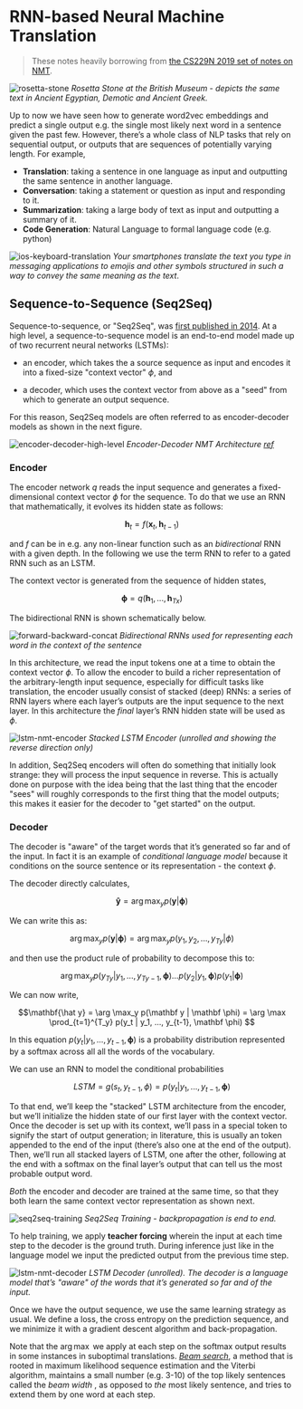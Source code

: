 # RNN-based Neural Machine Translation

> These notes heavily borrowing from [the CS229N 2019 set of notes on NMT](https://web.stanford.edu/class/archive/cs/cs224n/cs224n.1194/readings/cs224n-2019-notes06-NMT_seq2seq_attention.pdf). 

![rosetta-stone](images/rosetta-stone.jpg)
*Rosetta Stone at the British Museum - depicts the same text in Ancient Egyptian, Demotic and Ancient Greek.*

Up to now we have seen how to generate word2vec embeddings and predict a single output e.g. the single most likely next word in a sentence given the past few. However, there’s a whole class of NLP tasks that rely on sequential output, or outputs that are sequences of potentially varying length. For example,

* **Translation**: taking a sentence in one language as input and outputting the same sentence in another language.
* **Conversation**: taking a statement or question as input and responding to it.
* **Summarization**: taking a large body of text as input and outputting a summary of it.
* **Code Generation**: Natural Language to formal language code (e.g. python)

![ios-keyboard-translation](images/ios-keyboard-translation.png)
*Your smartphones translate the text you type in messaging applications to emojis and other symbols structured in such a way to convey the same meaning as the text*. 

## Sequence-to-Sequence (Seq2Seq)  

Sequence-to-sequence, or "Seq2Seq", was [first published in 2014](https://arxiv.org/abs/1409.3215). At a high level, a sequence-to-sequence model is an end-to-end model made up of two recurrent neural networks (LSTMs):

* an encoder, which takes the a source sequence as input and encodes it into a fixed-size "context vector" $\phi$, and

* a decoder, which uses the context vector from above as a "seed" from which to generate an output sequence.

For this reason, Seq2Seq models are often referred to as encoder-decoder models as shown in the next figure. 

![encoder-decoder-high-level](images/encoder-decoder-high-level.png)
*Encoder-Decoder NMT Architecture [ref](https://www.amazon.com/Natural-Language-Processing-PyTorch-Applications/dp/1491978236)*

### Encoder

The encoder network $q$ reads the input sequence and generates a fixed-dimensional context vector $\phi$ for the sequence. To do that we use an RNN that mathematically, it evolves its hidden state as follows:

$$\mathbf h_t = f(\mathbf x_t, \mathbf h_{t-1})$$

and $f$ can be in e.g. any non-linear function such as an _bidirectional_ RNN with a given depth. In the following we use the term RNN to refer to a gated RNN such as an LSTM.

The context vector is generated from the sequence of hidden states, 

$$\mathbf \phi = q(\mathbf h_1, ..., \mathbf h_{Tx})$$

The bidirectional RNN is shown schematically below. 

![forward-backward-concat](images/forward-backward-concat.png)
*Bidirectional RNNs used for representing each word in the context of the sentence*


In this architecture, we read the input tokens one at a time to obtain the context vector $\phi$. To allow the encoder to build a richer representation of the arbitrary-length input sequence, especially for difficult tasks like translation, the encoder usually consist of stacked (deep) RNNs: a series of RNN layers where each layer’s outputs are the input sequence to the next layer. In this architecture the _final_ layer’s RNN hidden state will be used as $\phi$.

![lstm-nmt-encoder](images/lstm-nmt-encoder.png)
*Stacked LSTM Encoder (unrolled and showing the reverse direction only)*

In addition, Seq2Seq encoders will often do something that initially look strange: they will process the input sequence in reverse. This is actually done on purpose with the idea being that the last thing that the encoder "sees" will roughly corresponds to the first thing that the model outputs; this makes it easier for the decoder to "get started" on the output. 

### Decoder

The decoder is "aware" of the target words that it’s generated so far and of the input. In fact it is an example of _conditional language model_ because it conditions on the source sentence or its representation - the context $\phi$. 

The decoder directly calculates,

$$\mathbf{\hat y}   = \arg \max_y p(\mathbf y | \mathbf \phi)$$

We can write this as:

$$\arg \max_y p(\mathbf y| \mathbf \phi) = \arg \max_y p(y_1, y_2, ..., y_{Ty} | \phi)$$

and then use the product rule of probability to decompose this to:

$$\arg \max_y p(y_{Ty} | y_1, ..., y_{Ty-1}, \mathbf \phi)  \dots p(y_2|y_1, \mathbf \phi ) p(y_1| \mathbf \phi) $$

We can now write,

$$\mathbf{\hat y}   = \arg \max_y p(\mathbf y | \mathbf \phi) = \arg \max \prod_{t=1}^{T_y} p(y_t | y_1, ..., y_{t-1}, \mathbf \phi) $$

In this equation $p(y_t | y_1, ..., y_{t-1}, \mathbf \phi)$ is a probability distribution represented by a softmax across all all the words of the vocabulary. 

We can use an RNN to model the conditional probabilities 

$$LSTM = g(s_t,  y_{t-1}, \phi ) = p(y_t | y_1, ..., y_{t-1}, \mathbf \phi) $$

To that end, we’ll keep the "stacked" LSTM architecture from the encoder, but we’ll initialize the hidden state of our first layer with the context vector. Once the decoder is set up with its context, we’ll pass in a special token to signify the start of output generation; in literature, this is usually an <SOS> token appended to the end of the input (there’s also one at the end of the output). Then, we’ll run all stacked layers of LSTM, one after the other, following at the end with a softmax on the final layer’s output that can tell us the most probable output word. 

_Both_ the encoder and decoder are trained at the same time, so that they both learn the same context vector representation as shown next. 

![seq2seq-training](images/seq2seq-training.png)
*Seq2Seq Training - backpropagation is end to end.*

To help training, we apply  **teacher forcing** wherein the input at each time step to the decoder is the ground truth. During inference just like in the language model we input the predicted output from the previous time step.  

![lstm-nmt-decoder](images/lstm-nmt-decoder.png)
*LSTM Decoder (unrolled). The decoder is a language model that’s "aware" of the words that it’s generated so far and of the input.*

Once we have the output sequence, we use the same learning strategy as usual. We define a loss, the cross entropy on the prediction sequence, and we minimize it with a gradient descent algorithm and back-propagation. 

Note that the $\arg \max$ we apply at each step on the softmax output results in some instances in suboptimal translations. [_Beam search_](https://towardsdatascience.com/an-intuitive-explanation-of-beam-search-9b1d744e7a0f), a method that is rooted in maximum likelihood sequence estimation and the Viterbi algorithm, maintains a small number (e.g. 3-10) of the top likely sentences called the _beam width_ , as opposed to _the_ most likely sentence, and tries to extend them by one word at each step. 

